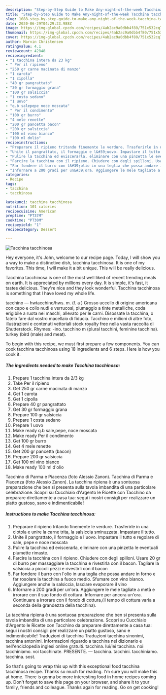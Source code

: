 ```yaml
---
description: "Step-by-Step Guide to Make Any-night-of-the-week Tacchina tacchinosa"
title: "Step-by-Step Guide to Make Any-night-of-the-week Tacchina tacchinosa"
slug: 1088-step-by-step-guide-to-make-any-night-of-the-week-tacchina-tacchinosa
date: 2020-06-29T04:29:23.988Z
image: https://img-global.cpcdn.com/recipes/4ab2ac9a0dbb4f80/751x532cq70/tacchina-tacchinosa-recipe-main-photo.jpg
thumbnail: https://img-global.cpcdn.com/recipes/4ab2ac9a0dbb4f80/751x532cq70/tacchina-tacchinosa-recipe-main-photo.jpg
cover: https://img-global.cpcdn.com/recipes/4ab2ac9a0dbb4f80/751x532cq70/tacchina-tacchinosa-recipe-main-photo.jpg
author: Marvin Christensen
ratingvalue: 4.1
reviewcount: 42848
recipeingredient:
- "1 tacchina intera da 23 kg"
- " Per il ripieno"
- "250 gr carne macinata di manzo"
- "1 carota"
- "1 cipolla"
- "40 gr pangrattato"
- "30 gr formaggio grana"
- "100 gr salsiccia"
- "1 costa sedano"
- "1 uovo"
- "q.b salepepe noce moscata"
- " Per il condimento"
- "100 gr burro"
- "4 mele renette"
- "200 gr pancetta bacon"
- "200 gr salsiccia"
- "100 ml vino bianco"
- "100 ml dolio"
recipeinstructions:
- "Preparare il ripieno tritando finemente le verdure. Trasferirle in una ciotola e unire la carne trita, la salsiccia sminuzzata. Impastare il tutto."
- "Unite il pangrattato, il formaggio e l&#39;uovo. Impastare il tutto e regolare di sale, pepe e noce moscata"
- "Pulire la tacchina ed eviscerarla, eliminare con una pinzetta le eventuali piumette rimaste."
- "Farcire la tacchina con il ripieno. Chiudere con degli spilloni. Usare 20 gr di burro per massaggiare la tacchina e rivestirla con il bacon. Tagliare la salsiccia a piccoli pezzi e rivestirli con il bacon"
- "Far fondere il burro con l&#39;olio in una teglia che possa andare in forno e far rosolare la tacchina a fuoco medio. Sfumare con vino bianco. Aggiungere anche la salsiccia, lasciare evaporare il vino"
- "Infornare a 200 gradi per un&#39;ora. Aggiungere le mele tagliate a metà e irrorare con il suo fondo di cottura. Infornare per ancora un&#39;ora. Continuare a irrorare con il fondo di cottura,(il tempo di cottura varia a seconda della grandezza della tacchina)."
categories:
- Recipe
tags:
- tacchina
- tacchinosa

katakunci: tacchina tacchinosa 
nutrition: 101 calories
recipecuisine: American
preptime: "PT37M"
cooktime: "PT30M"
recipeyield: "1"
recipecategory: Dessert

---
```



![Tacchina tacchinosa](https://img-global.cpcdn.com/recipes/4ab2ac9a0dbb4f80/751x532cq70/tacchina-tacchinosa-recipe-main-photo.jpg)

Hey everyone, it's John, welcome to our recipe page. Today, I will show you a way to make a distinctive dish, tacchina tacchinosa. It is one of my favorites. This time, I will make it a bit unique. This will be really delicious.

Tacchina tacchinosa is one of the most well liked of recent trending meals on earth. It is appreciated by millions every day. It is simple, it's fast, it tastes delicious. They're nice and they look wonderful. Tacchina tacchinosa is something that I have loved my whole life.

tacchino — hwtacchino/hws. m. (f. a ) Grosso uccello di origine americana con capo e collo nudi e verrucosi, piumaggio a tinte metalliche, coda erigibile a ruota nei maschi, allevato per le carni. Disossate la tacchina, o fatelo fare dal vostro macellaio di fiducia. Tacchino e milioni di altre foto, illustrazioni e contenuti vettoriali stock royalty free nella vasta raccolta di Shutterstock. Rhymes: -ino. tacchino m (plural tacchini, feminine tacchina). turkey (bird (male) and meat).


To begin with this recipe, we must first prepare a few components. You can cook tacchina tacchinosa using 18 ingredients and 6 steps. Here is how you cook it.

<!--inarticleads1-->

##### The ingredients needed to make Tacchina tacchinosa:

1. Prepare 1 tacchina intera da 2/3 kg
1. Take  Per il ripieno
1. Get 250 gr carne macinata di manzo
1. Get 1 carota
1. Get 1 cipolla
1. Prepare 40 gr pangrattato
1. Get 30 gr formaggio grana
1. Prepare 100 gr salsiccia
1. Prepare 1 costa sedano
1. Prepare 1 uovo
1. Make ready q.b sale,pepe, noce moscata
1. Make ready  Per il condimento
1. Get 100 gr burro
1. Get 4 mele renette
1. Get 200 gr pancetta (bacon)
1. Prepare 200 gr salsiccia
1. Get 100 ml vino bianco
1. Make ready 100 ml d&#39;olio


Tacchino di Parma e Piacenza (foto Alessio Zanon). Tacchina di Parma e Piacenza (foto Alessio Zanon). La tacchina ripiena è una sontuosa preparazione che ben si presenta sulla tavola imbandita di una particolare celebrazione. Scopri su Cucchiaio d&#39;Argento le Ricette con Tacchino da preparare direttamente a casa tua: segui i nostri consigli per realizzare un piatto gustoso, sano e indimenticabile! 

<!--inarticleads2-->

##### Instructions to make Tacchina tacchinosa:

1. Preparare il ripieno tritando finemente le verdure. Trasferirle in una ciotola e unire la carne trita, la salsiccia sminuzzata. Impastare il tutto.
1. Unite il pangrattato, il formaggio e l&#39;uovo. Impastare il tutto e regolare di sale, pepe e noce moscata
1. Pulire la tacchina ed eviscerarla, eliminare con una pinzetta le eventuali piumette rimaste.
1. Farcire la tacchina con il ripieno. Chiudere con degli spilloni. Usare 20 gr di burro per massaggiare la tacchina e rivestirla con il bacon. Tagliare la salsiccia a piccoli pezzi e rivestirli con il bacon
1. Far fondere il burro con l&#39;olio in una teglia che possa andare in forno e far rosolare la tacchina a fuoco medio. Sfumare con vino bianco. Aggiungere anche la salsiccia, lasciare evaporare il vino
1. Infornare a 200 gradi per un&#39;ora. Aggiungere le mele tagliate a metà e irrorare con il suo fondo di cottura. Infornare per ancora un&#39;ora. Continuare a irrorare con il fondo di cottura,(il tempo di cottura varia a seconda della grandezza della tacchina).


La tacchina ripiena è una sontuosa preparazione che ben si presenta sulla tavola imbandita di una particolare celebrazione. Scopri su Cucchiaio d&#39;Argento le Ricette con Tacchino da preparare direttamente a casa tua: segui i nostri consigli per realizzare un piatto gustoso, sano e indimenticabile! Traduzioni di tacchina Traduzioni tacchina sinonimi, tacchina antonimi. Informazioni riguardo a tacchina nel dizionario e nell&#39;enciclopedia inglesi online gratuiti. tacchina. lui/lei tacchina. noi tacchiniamo. voi tacchinate. PRESENTE. — tacchina. tacchini. tacchiniamo. tacchina. sost. 

So that's going to wrap this up with this exceptional food tacchina tacchinosa recipe. Thanks so much for reading. I'm sure you will make this at home. There is gonna be more interesting food in home recipes coming up. Don't forget to save this page on your browser, and share it to your family, friends and colleague. Thanks again for reading. Go on get cooking!
